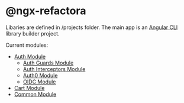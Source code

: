 # @ngx-refactora

Libaries are defined in /projects folder.
The main app is an [Angular CLI](https://github.com/angular/angular-cli) library builder project.

Current modules:
- [Auth Module](https://github.com/zolakt/ngx-refactora/tree/master/projects/ngx-refactora/auth)
	- [Auth Guards Module](https://github.com/zolakt/ngx-refactora/tree/master/projects/ngx-refactora/auth-guards)
	- [Auth Interceptors Module](https://github.com/zolakt/ngx-refactora/tree/master/projects/ngx-refactora/auth-guards)
	- [Auth0 Module](https://github.com/zolakt/ngx-refactora/tree/master/projects/ngx-refactora/auth-provider-auth0)
	- [OIDC Module](https://github.com/zolakt/ngx-refactora/tree/master/projects/ngx-refactora/auth-provider-oidc)
- [Cart Module](https://github.com/zolakt/ngx-refactora/tree/master/projects/ngx-refactora/cart)
- [Common Module](https://github.com/zolakt/ngx-refactora/tree/master/projects/ngx-refactora/common)
